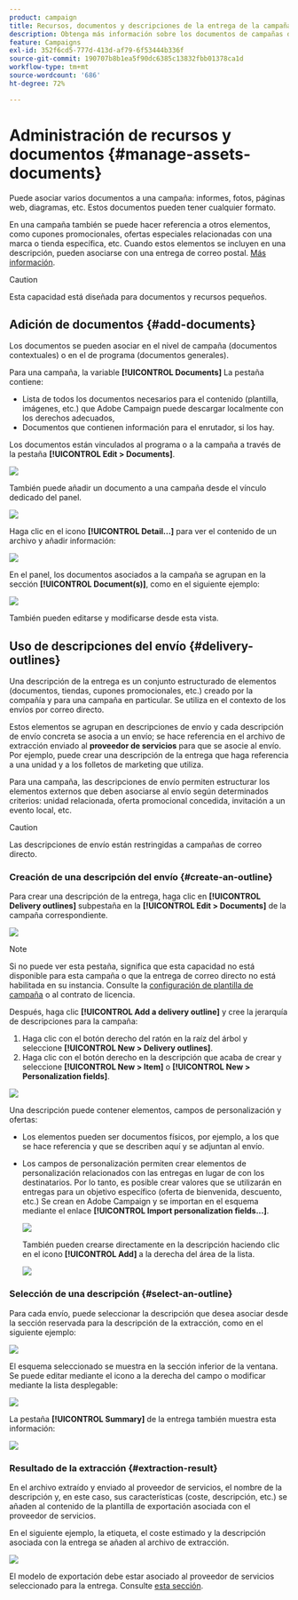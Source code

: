 ```yaml
---
product: campaign
title: Recursos, documentos y descripciones de la entrega de la campaña de marketing
description: Obtenga más información sobre los documentos de campañas de marketing y las descripciones del envío
feature: Campaigns
exl-id: 352f6cd5-777d-413d-af79-6f53444b336f
source-git-commit: 190707b8b1ea5f90dc6385c13832fbb01378ca1d
workflow-type: tm+mt
source-wordcount: '686'
ht-degree: 72%

---
```


# Administración de recursos y documentos {#manage-assets-documents}

Puede asociar varios documentos a una campaña: informes, fotos, páginas web, diagramas, etc. Estos documentos pueden tener cualquier formato.

En una campaña también se puede hacer referencia a otros elementos, como cupones promocionales, ofertas especiales relacionadas con una marca o tienda específica, etc. Cuando estos elementos se incluyen en una descripción, pueden asociarse con una entrega de correo postal. [Más información](#associating-and-structuring-resources-linked-via-a-delivery-outline).


>[!CAUTION]
>
>Esta capacidad está diseñada para documentos y recursos pequeños.

<!--
>[!NOTE]
>
>If you are using Campaign Marketing Resource Management module, you can also manage a library of marketing resources that are available for several users for collaborative work. [Learn more](../../mrm/using/managing-marketing-resources.md).
-->

## Adición de documentos {#add-documents}

Los documentos se pueden asociar en el nivel de campaña (documentos contextuales) o en el de programa (documentos generales).

Para una campaña, la variable **[!UICONTROL Documents]** La pestaña contiene:

* Lista de todos los documentos necesarios para el contenido (plantilla, imágenes, etc.) que Adobe Campaign puede descargar localmente con los derechos adecuados,
* Documentos que contienen información para el enrutador, si los hay.

Los documentos están vinculados al programa o a la campaña a través de la pestaña **[!UICONTROL Edit > Documents]**.

![](assets/op_add_document.png)

También puede añadir un documento a una campaña desde el vínculo dedicado del panel.

![](assets/add_a_document_in_op.png)

Haga clic en el icono **[!UICONTROL Detail...]** para ver el contenido de un archivo y añadir información:

![](assets/add_document_details.png)

En el panel, los documentos asociados a la campaña se agrupan en la sección **[!UICONTROL Document(s)]**, como en el siguiente ejemplo:

![](assets/edit_documents.png)

También pueden editarse y modificarse desde esta vista.

## Uso de descripciones del envío {#delivery-outlines}

Una descripción de la entrega es un conjunto estructurado de elementos (documentos, tiendas, cupones promocionales, etc.) creado por la compañía y para una campaña en particular. Se utiliza en el contexto de los envíos por correo directo.

Estos elementos se agrupan en descripciones de envío y cada descripción de envío concreta se asocia a un envío; se hace referencia en el archivo de extracción enviado al **proveedor de servicios** para que se asocie al envío. Por ejemplo, puede crear una descripción de la entrega que haga referencia a una unidad y a los folletos de marketing que utiliza.

Para una campaña, las descripciones de envío permiten estructurar los elementos externos que deben asociarse al envío según determinados criterios: unidad relacionada, oferta promocional concedida, invitación a un evento local, etc.

>[!CAUTION]
>
>Las descripciones de envío están restringidas a campañas de correo directo.

### Creación de una descripción del envío {#create-an-outline}

Para crear una descripción de la entrega, haga clic en **[!UICONTROL Delivery outlines]** subpestaña en la **[!UICONTROL Edit > Documents]** de la campaña correspondiente.

![](assets/add-a-delivery-outline.png)


>[!NOTE]
>
>Si no puede ver esta pestaña, significa que esta capacidad no está disponible para esta campaña o que la entrega de correo directo no está habilitada en su instancia. Consulte la [configuración de plantilla de campaña](marketing-campaign-templates.md#campaign-templates) o al contrato de licencia.

Después, haga clic **[!UICONTROL Add a delivery outline]** y cree la jerarquía de descripciones para la campaña:

1. Haga clic con el botón derecho del ratón en la raíz del árbol y seleccione **[!UICONTROL New > Delivery outlines]**.
1. Haga clic con el botón derecho en la descripción que acaba de crear y seleccione **[!UICONTROL New > Item]** o **[!UICONTROL New > Personalization fields]**.

![](assets/del-outline-add-new-item.png)

Una descripción puede contener elementos, campos de personalización y ofertas:

* Los elementos pueden ser documentos físicos, por ejemplo, a los que se hace referencia y que se describen aquí y se adjuntan al envío.
* Los campos de personalización permiten crear elementos de personalización relacionados con las entregas en lugar de con los destinatarios. Por lo tanto, es posible crear valores que se utilizarán en entregas para un objetivo específico (oferta de bienvenida, descuento, etc.) Se crean en Adobe Campaign y se importan en el esquema mediante el enlace **[!UICONTROL Import personalization fields...]**.

   ![](assets/del-outline-perso-field.png)

   También pueden crearse directamente en la descripción haciendo clic en el icono **[!UICONTROL Add]** a la derecha del área de la lista.

   ![](assets/add-del-outline-button.png)


### Selección de una descripción {#select-an-outline}

Para cada envío, puede seleccionar la descripción que desea asociar desde la sección reservada para la descripción de la extracción, como en el siguiente ejemplo:

![](assets/select-delivery-outline.png)

El esquema seleccionado se muestra en la sección inferior de la ventana. Se puede editar mediante el icono a la derecha del campo o modificar mediante la lista desplegable:

![](assets/delivery-outline-selected.png)

La pestaña **[!UICONTROL Summary]** de la entrega también muestra esta información:

![](assets/delivery-outline-in-dashboard.png)

### Resultado de la extracción {#extraction-result}

En el archivo extraído y enviado al proveedor de servicios, el nombre de la descripción y, en este caso, sus características (coste, descripción, etc.) se añaden al contenido de la plantilla de exportación asociada con el proveedor de servicios.

En el siguiente ejemplo, la etiqueta, el coste estimado y la descripción asociada con la entrega se añaden al archivo de extracción.

![](assets/campaign-export-template.png)

El modelo de exportación debe estar asociado al proveedor de servicios seleccionado para la entrega. Consulte [esta sección](providers--stocks-and-budgets.md#creating-service-providers-and-their-cost-structures).
